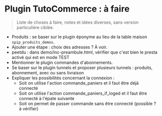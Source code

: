 # Plugin TutoCommerce : à faire

> Liste de choses à faire, notes et idées diverses, sans version particulière ciblée.

- Produits : se baser sur le plugin éponyme au lieu de la table maison `spip_produits_demos`.
- Ajouter une étape : choix des adresses ? À voir.
- peetdu : dans demo/inc-preambule.html, vérifier que c'est bien le presta activé qui est en mode TEST
- Mentionner le plugin commandes d'abonnements.
- Se baser sur le plugin tunnels et proposer plusieurs tunnels : produits, abonnement, avec ou sans livraison
- Expliquer les possibilités concernant la connexion :
  - Soit on utilise l'action commande_paniers et il faut être déjà connecté
  - Soit on utilise l'action commande_paniers_if_loged et il faut être connecté à l'épate suivante
  - Soit on permet de passer commande sans être connecté (possible ? à vérifier)